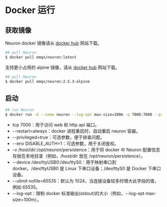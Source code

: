 # Docker 运行

## 获取镜像

Neuron docker 镜像请从 [docker hub](https://hub.docker.com/r/emqx/neuron/tags) 网站下载。

```bash
## pull Neuron
$ docker pull emqx/neuron:latest
```

支持更小占用的 alpine 镜像，请从 [docker hub](https://hub.docker.com/r/emqx/neuron/tags) 网站下载。

```bash
## pull Neuron
$ docker pull emqx/neuron:2.5.3-alpine
```

## 启动

```bash
## run Neuron
$ docker run -d --name neuron --log-opt max-size=100m -p 7000:7000 --privileged=true -v /host/dir:/opt/neuron/persistence --device /dev/ttyUSB0:/dev/ttyS0 --restart=always emqx/neuron:latest
```

* tcp 7000：用于访问 web 和 http api 端口。
* --restart=always：docker 进程重启时，自动重启 neuron 容器。
* --privileged=true：可选参数，便于排查问题。
* --env DISABLE_AUTH=1：可选参数，用于关闭鉴权。
* -v /host/dir:/opt/neuron/persistence：用于将 docker 中 Neuron 配置信息存放在本地目录（例如，/host/dir 放在 /opt/neuron/persistence）。
* --device /dev/ttyUSB0:/dev/ttyS0：用于映射串口到 docker。/dev/ttyUSB0 是 Linux 下串口设备；/dev/ttyS0 是 Docker 下串口设备。
* --ulimit nofile=65535：默认为 1024，当连接设备较多时增大此字段的值，例如 65535。
* --log-opt：限制 docker 标准输出(stdout)的大小（例如，--log-opt max-size=100m）。

